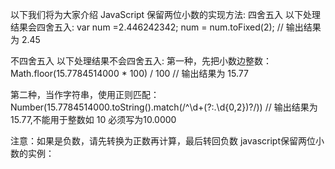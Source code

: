   以下我们将为大家介绍 JavaScript 保留两位小数的实现方法:
四舍五入
以下处理结果会四舍五入:
var num =2.446242342;
num = num.toFixed(2); // 输出结果为 2.45

不四舍五入
以下处理结果不会四舍五入:
第一种，先把小数边整数：
Math.floor(15.7784514000 * 100) / 100
// 输出结果为 15.77

第二种，当作字符串，使用正则匹配：
Number(15.7784514000.toString().match(/^\d+(?:\.\d{0,2})?/))
// 输出结果为 15.77,不能用于整数如 10 必须写为10.0000

注意：如果是负数，请先转换为正数再计算，最后转回负数
javascript保留两位小数的实例：
<script type="text/javascript">
//保留两位小数
//功能：将浮点数四舍五入，取小数点后2位
function toDecimal(x) {
var f = parseFloat(x);
if (isNaN(f)) {
return;
}
f = Math.round(x*100)/100;
return f;
}

//制保留2位小数，如：2，会在2后面补上00.即2.00
function toDecimal2(x) {
var f = parseFloat(x);
if (isNaN(f)) {
return false;
}
var f = Math.round(x*100)/100;
var s = f.toString();
var rs = s.indexOf('.');
if (rs < 0) {
rs = s.length;
s += '.';
}
while (s.length <= rs + 2) {
s += '0';
}
return s;
}

function fomatFloat(src,pos){
return Math.round(src*Math.pow(10, pos))/Math.pow(10, pos);
}
//四舍五入
alert("保留2位小数：" + toDecimal(3.14159267));
alert("强制保留2位小数：" + toDecimal2(3.14159267));
alert("保留2位小数：" + toDecimal(3.14559267));
alert("强制保留2位小数：" + toDecimal2(3.15159267));
alert("保留2位小数：" + fomatFloat(3.14559267, 2));
alert("保留1位小数：" + fomatFloat(3.15159267, 1));

//五舍六入
alert("保留2位小数：" + 1000.003.toFixed(2));
alert("保留1位小数：" + 1000.08.toFixed(1));
alert("保留1位小数：" + 1000.04.toFixed(1));
alert("保留1位小数：" + 1000.05.toFixed(1));

//科学计数
alert(3.1415.toExponential(2));
alert(3.1455.toExponential(2));
alert(3.1445.toExponential(2));
alert(3.1465.toExponential(2));
alert(3.1665.toExponential(1));
//精确到n位，不含n位
alert("精确到小数点第2位" + 3.1415.toPrecision(2));
alert("精确到小数点第3位" + 3.1465.toPrecision(3));
alert("精确到小数点第2位" + 3.1415.toPrecision(2));
alert("精确到小数点第2位" + 3.1455.toPrecision(2));
alert("精确到小数点第5位" + 3.141592679287.toPrecision(5));
</script>  